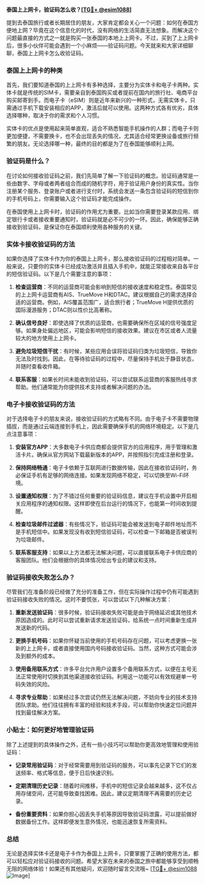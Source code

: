 **泰国上上网卡，验证码怎么收？[[TG💪+ @esim1088](https://t.me/s/esim1088)]**

提到去泰国旅行或者长期居住的朋友，大家肯定都会关心一个问题：如何在泰国方便地上网？毕竟在这个信息化的时代，没有网络的生活简直无法想象。而解决这个问题最直接的方式之一就是购买一张泰国的本地上上网卡。不过，买到了上上网卡后，很多小伙伴可能会遇到一个小麻烦——验证码问题。今天就来和大家详细聊聊，泰国上上网卡怎么收验证码。

### 泰国上上网卡的种类

首先，我们要知道泰国的上上网卡有多种选择，主要分为实体卡和电子卡两种。实体卡就是传统的SIM卡，需要亲自到泰国购买或者提前在国内的旅行社、电商平台购买邮寄到手。而电子卡（eSIM）则是近年来新兴的一种形式，无需实体卡，只需通过手机下载安装相应的APP，激活后就可以使用。这两种方式各有优劣，具体选择哪种，取决于你的需求和个人习惯。

实体卡的优点是使用起来简单直观，适合不熟悉智能手机操作的人群；而电子卡则更加便捷，不需要换卡，也不会出现丢失的情况，尤其适合经常更换设备或旅行频繁的朋友。无论选择哪一种，最终的目的都是为了在泰国能够顺利上网。

### 验证码是什么？

在讨论如何接收验证码之前，我们先简单了解一下验证码的概念。验证码通常是一些由数字、字母或者两者组合而成的随机字符，用于验证用户身份的真实性。当你注册某个服务、登录账户或者进行支付时，系统会发送一条包含验证码的短信到你的手机号码上，你需要输入这个验证码才能完成操作。

在泰国使用上上网卡时，验证码的作用尤为重要。比如当你需要登录某款应用、绑定银行卡或者接收重要通知时，验证码就是必不可少的一环。因此，确保能够正确接收到验证码，是保证你在泰国顺利使用各种服务的关键。

### 实体卡接收验证码的方法

如果你选择了实体卡作为你的泰国上上网卡，那么接收验证码的过程相对简单。一般来说，只要你的实体卡已经成功激活并且插入手机中，就能正常接收来自各平台的短信验证码。以下是几个需要注意的事项：

1. **检查运营商**：不同的运营商可能会影响到短信的接收速度和稳定性。泰国常见的上上网卡运营商有AIS、TrueMove H和DTAC。建议根据自己的需求选择合适的运营商。例如，AIS覆盖范围广，适合旅行者；TrueMove H提供优质的国际漫游服务；DTAC则以性价比高著称。
   
2. **确认信号良好**：即使选择了优质的运营商，也需要确保所在区域的信号强度足够。如果身处偏远地区，可能会影响短信的接收效果。建议在市区或者人流量较大的地方使用上上网卡。

3. **避免垃圾短信干扰**：有时候，某些应用会误将验证码归类为垃圾短信，导致你无法及时找到。因此，在等待验证码的过程中，尽量保持手机处于静音状态，并随时查看收件箱。

4. **联系客服**：如果长时间未能收到验证码，可以尝试联系运营商的客服热线寻求帮助。他们通常能为你提供技术支持或者解决问题的办法。

### 电子卡接收验证码的方法

对于选择电子卡的朋友来说，接收验证码的方式略有不同。由于电子卡不需要物理插拔，而是通过云端连接到手机上，因此需要确保手机的网络环境稳定。以下是几点注意事项：

1. **安装官方APP**：大多数电子卡供应商都会提供官方的应用程序，用于管理和激活卡片。确保从官方网站下载最新版本的APP，并按照指引完成注册和登录。

2. **保持网络畅通**：电子卡依赖于互联网进行数据传输，因此在接收验证码时，务必保证手机有足够的网络连接。如果发现网络不稳定，可以切换至Wi-Fi环境。

3. **设置通知权限**：为了不错过任何重要的验证码信息，建议在手机设置中开启相关应用程序的通知权限。这样即使在后台运行的情况下，也能第一时间收到提醒。

4. **检查垃圾邮件过滤器**：有些情况下，验证码可能会被发送到电子邮件地址而不是手机短信中。如果发现没有收到短信验证码，可以检查一下邮箱是否被误判为垃圾邮件。

5. **联系客服支持**：如果以上方法都无法解决问题，可以直接联系电子卡供应商的客服团队。他们会根据你的具体情况给出专业的建议和支持。

### 验证码接收失败怎么办？

尽管我们在准备阶段已经做了充分的准备工作，但在实际操作过程中仍有可能遇到验证码接收失败的情况。这时不要慌张，可以尝试以下几种解决方案：

1. **重新发送验证码**：很多时候，验证码接收失败可能是由于网络延迟或其他技术原因造成的。此时可以尝试重新请求发送验证码，给系统一点时间重新生成并发送新的代码。

2. **更换手机号码**：如果你怀疑当前使用的手机号码存在问题，可以考虑更换一张新的上上网卡，或者直接使用国内号码接收验证码。当然，这种方式可能会涉及到额外的成本。

3. **使用备用联系方式**：许多平台允许用户设置多个备用联系方式，以便在主号无法正常使用时切换到其他渠道接收验证码。利用这一功能可以有效规避单一号码失效的风险。

4. **寻求专业帮助**：如果经过多次尝试仍然无法解决问题，不妨向专业的技术支持团队求助。他们往往拥有丰富的经验和技术手段，可以帮助你快速定位问题并找到最佳解决方案。

### 小贴士：如何更好地管理验证码

除了上述提到的具体操作之外，还有一些小技巧可以帮助你更高效地管理和使用验证码：

- **记录常用验证码**：对于经常需要用到验证码的服务，可以事先记录下它们的发送频率、格式等信息，便于日后快速识别。
  
- **定期清理历史记录**：随着时间推移，手机中的短信记录会越来越多，这不仅占用存储空间，还可能导致查找困难。因此，建议定期清理不再需要的历史记录。

- **备份重要资料**：如果你担心因丢失手机等原因导致验证码泄露，可以提前做好数据备份工作。这样即便发生意外情况，也能迅速恢复所需资料。

### 总结

无论是选择实体卡还是电子卡作为泰国上上网卡，只要掌握了正确的使用方法，都可以轻松应对验证码接收的问题。希望大家在未来的泰国之旅中都能够享受到顺畅无阻的网络体验！如果还有其他疑问，欢迎随时留言交流哦~ [[TG💪+ @esim1088](https://t.me/s/esim1088) ![Image](https://i.postimg.cc/4NQfJmqS/Snipaste-2025-05-13-00-14-12.png)]
